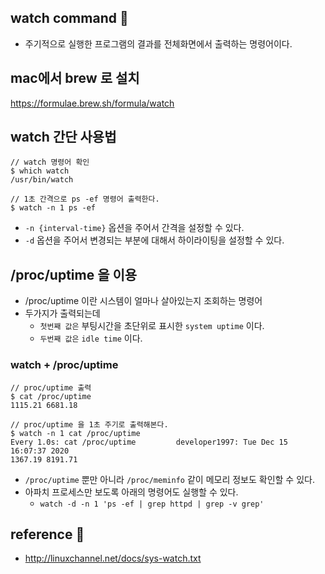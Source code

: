 ## watch command 👀
* 주기적으로 실행한 프로그램의 결과를 전체화면에서 출력하는 명령어이다.

## mac에서 brew 로 설치
https://formulae.brew.sh/formula/watch

## watch 간단 사용법
```shell
// watch 명령어 확인
$ which watch
/usr/bin/watch

// 1초 간격으로 ps -ef 명령어 출력한다.
$ watch -n 1 ps -ef
```
* `-n {interval-time}` 옵션을 주어서 간격을 설정할 수 있다.
* `-d` 옵션을 주어서 변경되는 부분에 대해서 하이라이팅을 설정할 수 있다.

## /proc/uptime 을 이용
* /proc/uptime 이란 시스템이 얼마나 살아있는지 조회하는 명령어
* 두가지가 출력되는데 
    * `첫번째 값은` 부팅시간을 초단위로 표시한 `system uptime` 이다.
    * `두번째 값은` `idle time` 이다.

### watch + /proc/uptime
```
// proc/uptime 출력
$ cat /proc/uptime
1115.21 6681.18 

// proc/uptime 을 1초 주기로 출력해본다.
$ watch -n 1 cat /proc/uptime
Every 1.0s: cat /proc/uptime         developer1997: Tue Dec 15 16:07:37 2020
1367.19 8191.71
```

* `/proc/uptime` 뿐만 아니라 `/proc/meminfo` 같이 메모리 정보도 확인할 수 있다.
* 아파치 프로세스만 보도록 아래의 명령어도 실행할 수 있다.
    * `watch -d -n 1 'ps -ef | grep httpd | grep -v grep'`

## <a id="reference"></a> reference 🚀
* http://linuxchannel.net/docs/sys-watch.txt